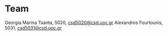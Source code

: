 ﻿# Team

Georgia Marina Tsanta, 5020, csd5020@csd.uoc.gr
Alexandros Fourtounis, 5031, csd5031@csd.uoc.gr


